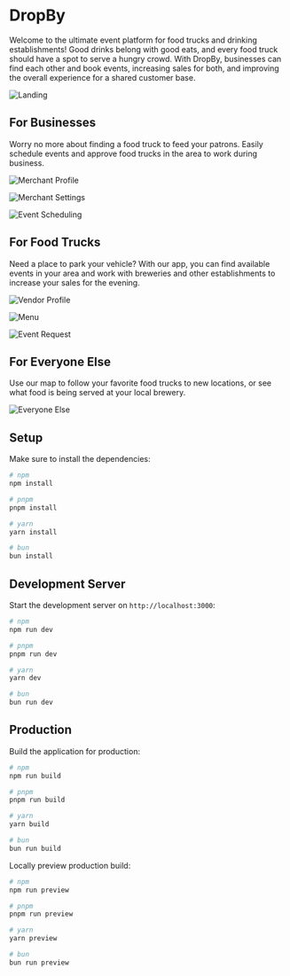 # DropBy

Welcome to the ultimate event platform for food trucks and drinking establishments! Good drinks belong with good eats, and every food truck should have a spot to serve a hungry crowd. With DropBy, businesses can find each other and book events, increasing sales for both, and improving the overall experience for a shared customer base.

![Landing](assets/readme/landing-new.png)


## For Businesses
Worry no more about finding a food truck to feed your patrons. Easily schedule events and approve food trucks in the area to work during business.

![Merchant Profile](assets/readme/merchant_profile-1.png)

![Merchant Settings](assets/readme/new_merchant_settings.png)

![Event Scheduling](assets/readme/event_scheduling-1.png)


## For Food Trucks
Need a place to park your vehicle? With our app, you can find available events in your area and work with breweries and other establishments to increase your sales for the evening.

![Vendor Profile](assets/readme/vendor_profile.png)

![Menu](assets/readme/menu.png)

![Event Request](assets/readme/request_event.png)


## For Everyone Else
Use our map to follow your favorite food trucks to new locations, or see what food is being served at your local brewery.

![Everyone Else](assets/readme/everyone_else.png)

## Setup

Make sure to install the dependencies:

```bash
# npm
npm install

# pnpm
pnpm install

# yarn
yarn install

# bun
bun install
```

## Development Server

Start the development server on `http://localhost:3000`:

```bash
# npm
npm run dev

# pnpm
pnpm run dev

# yarn
yarn dev

# bun
bun run dev
```

## Production

Build the application for production:

```bash
# npm
npm run build

# pnpm
pnpm run build

# yarn
yarn build

# bun
bun run build
```

Locally preview production build:

```bash
# npm
npm run preview

# pnpm
pnpm run preview

# yarn
yarn preview

# bun
bun run preview
```
